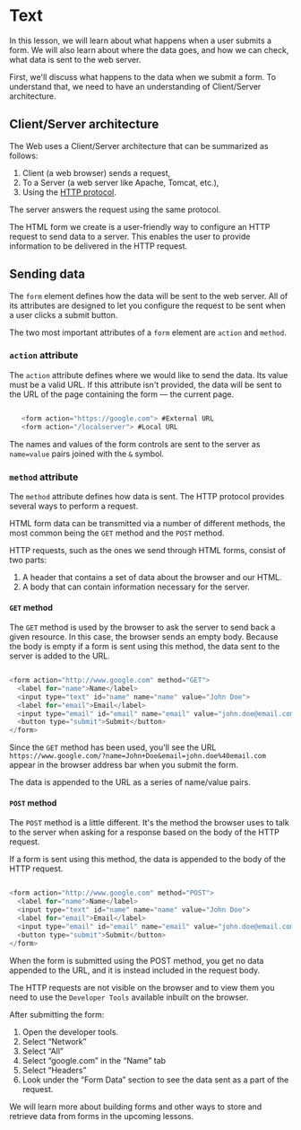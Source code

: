 # Text

In this lesson, we will learn about what happens when a user submits a form. We will also learn about where the data goes, and how we can check, what data is sent to the web server.

First, we'll discuss what happens to the data when we submit a form. To understand that, we need to have an understanding of Client/Server architecture.

## Client/Server architecture

The Web uses a Client/Server architecture that can be summarized as follows:

1. Client (a web browser) sends a request,
2. To a Server (a web server like Apache, Tomcat, etc.),
3. Using the [HTTP protocol](https://developer.mozilla.org/en-US/docs/Web/HTTP).

The server answers the request using the same protocol.

The HTML form we create is a user-friendly way to configure an HTTP request to send data to a server. This enables the user to provide information to be delivered in the HTTP request.

## Sending data

The `form` element defines how the data will be sent to the web server. All of its attributes are designed to let you configure the request to be sent when a user clicks a submit button.

The two most important attributes of a `form` element are `action` and `method`.

### `action` attribute

The `action` attribute defines where we would like to send the data. Its value must be a valid URL. If this attribute isn't provided, the data will be sent to the URL of the page containing the form — the current page.

```js

   <form action="https://google.com"> #External URL
   <form action="/localserver"> #Local URL

```

The names and values of the form controls are sent to the server as `name=value` pairs joined with the `&` symbol.

### `method` attribute

The `method` attribute defines how data is sent. The HTTP protocol provides several ways to perform a request.

HTML form data can be transmitted via a number of different methods, the most common being the `GET` method and the `POST` method.

HTTP requests, such as the ones we send through HTML forms, consist of two parts:

1. A header that contains a set of data about the browser and our HTML.
2. A body that can contain information necessary for the server.

#### `GET` method

The `GET` method is used by the browser to ask the server to send back a given resource. In this case, the browser sends an empty body. Because the body is empty if a form is sent using this method, the data sent to the server is added to the URL.

```js

<form action="http://www.google.com" method="GET">
  <label for="name">Name</label>
  <input type="text" id="name" name="name" value="John Doe">
  <label for="email">Email</label>
  <input type="email" id="email" name="email" value="john.doe@email.com">
  <button type="submit">Submit</button>
</form>

```

Since the `GET` method has been used, you'll see the URL `https://www.google.com/?name=John+Doe&email=john.doe%40email.com` appear in the browser address bar when you submit the form.

The data is appended to the URL as a series of name/value pairs.

#### `POST` method

The `POST` method is a little different. It's the method the browser uses to talk to the server when asking for a response based on the body of the HTTP request.

If a form is sent using this method, the data is appended to the body of the HTTP request.

```js

<form action="http://www.google.com" method="POST">
  <label for="name">Name</label>
  <input type="text" id="name" name="name" value="John Doe">
  <label for="email">Email</label>
  <input type="email" id="email" name="email" value="john.doe@email.com">
  <button type="submit">Submit</button>
</form>

```

When the form is submitted using the POST method, you get no data appended to the URL, and it is instead included in the request body.

The HTTP requests are not visible on the browser and to view them you need to use the `Developer Tools` available inbuilt on the browser.

After submitting the form:

1. Open the developer tools.
2. Select “Network”
3. Select “All”
4. Select “google.com” in the “Name” tab
5. Select “Headers”
6. Look under the “Form Data” section to see the data sent as a part of the request.

We will learn more about building forms and other ways to store and retrieve data from forms in the upcoming lessons.

